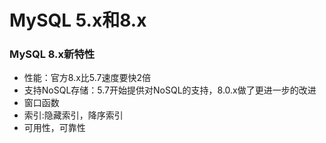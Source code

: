 # MySQL 5.x和8.x

### MySQL 8.x新特性

+ 性能：官方8.x比5.7速度要快2倍
+ 支持NoSQL存储：5.7开始提供对NoSQL的支持，8.0.x做了更进一步的改进
+ 窗口函数
+ 索引:隐藏索引，降序索引
+ 可用性，可靠性

